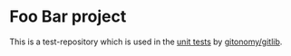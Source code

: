 Foo Bar project
===============

This is a test-repository which is used in the [unit tests](https://en.wikipedia.org/wiki/Unit_testing) by [gitonomy/gitlib](https://github.com/gitonomy/gitlib).